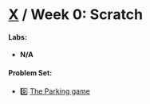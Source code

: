 # [X](../../README.md) / Week 0: Scratch

#### Labs:

-   **N/A**

#### Problem Set:

-   :zero: [The Parking game](./pset0/)
